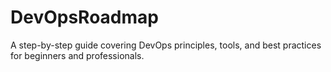 # DevOpsRoadmap
A step-by-step guide covering DevOps principles, tools, and best practices for beginners and professionals.
